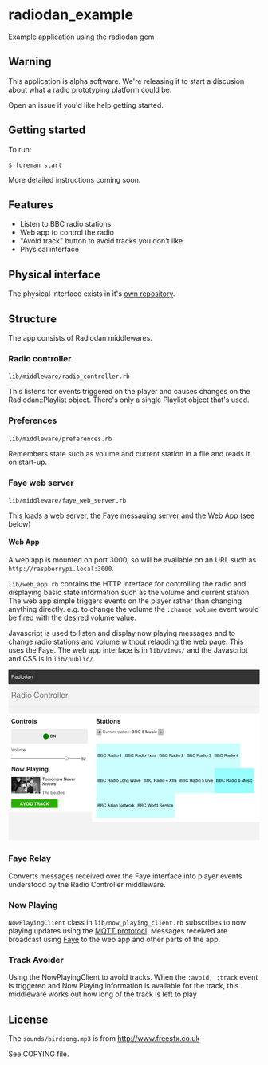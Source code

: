 radiodan_example
================

Example application using the radiodan gem

Warning
---

This application is alpha software. We're releasing it to start a discusion about what a radio prototyping platform could be. 

Open an issue if you'd like help getting started.

## Getting started

To run:

    $ foreman start 

More detailed instructions coming soon.

## Features

- Listen to BBC radio stations
- Web app to control the radio
- "Avoid track" button to avoid tracks you don't like
- Physical interface

## Physical interface

The physical interface exists in it's [own repository](https://github.com/radiodan/radiodan_example_physical_interface).

## Structure

The app consists of Radiodan middlewares.

### Radio controller

`lib/middleware/radio_controller.rb`

This listens for events triggered on the player and causes changes on the Radiodan::Playlist object. There's only a single Playlist object that's used.

### Preferences

`lib/middleware/preferences.rb`

Remembers state such as volume and current station in a file and reads it on start-up.

### Faye web server

`lib/middleware/faye_web_server.rb`

This loads a web server, the [Faye messaging server]() and the Web App (see below)

#### Web App

A web app is mounted on port 3000, so will be available on an URL such as `http://raspberrypi.local:3000`.

`lib/web_app.rb` contains the HTTP interface for controlling the radio and displaying basic state information such as the volume and current station. The web app simple triggers events on the player rather than changing anything directly. e.g. to change the volume the `:change_volume` event would be fired with the desired volume value.

Javascript is used to listen and display now playing messages and to change radio stations and volume without relaoding the web page. This uses the Faye. The web app interface is in `lib/views/` and the Javascript and CSS is in `lib/public/`.

![](doc/web-app-screenshot.png)

### Faye Relay

Converts messages received over the Faye interface into player events understood by the Radio Controller middleware.

### Now Playing

`NowPlayingClient` class in `lib/now_playing_client.rb` subscribes to now playing updates using the [MQTT prototocl](http://mqtt.org/). Messages received are broadcast using [Faye](http://faye.jcoglan.com/) to the web app and other parts of the app.

### Track Avoider

Using the NowPlayingClient to avoid tracks. When the `:avoid, :track` event is triggered and Now Playing information is available for the track, this middleware works out how long of the track is left to play 

## License

The `sounds/birdsong.mp3` is from http://www.freesfx.co.uk

See COPYING file.
